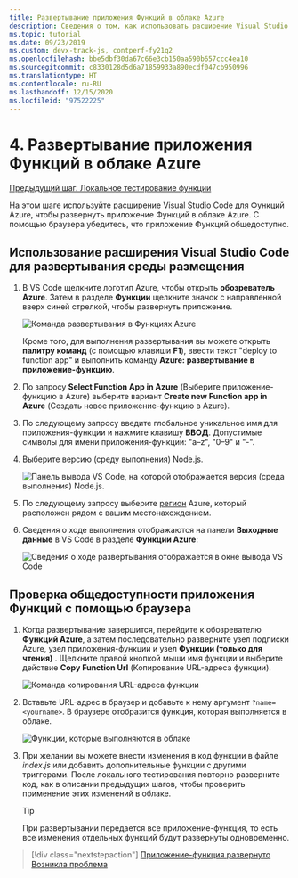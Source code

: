 ```yaml
---
title: Развертывание приложения Функций в облаке Azure
description: Сведения о том, как использовать расширение Visual Studio Code для Функций Azure, чтобы развернуть приложение Функций в облаке Azure. С помощью браузера убедитесь, что приложение Функций общедоступно.
ms.topic: tutorial
ms.date: 09/23/2019
ms.custom: devx-track-js, contperf-fy21q2
ms.openlocfilehash: bbe5dbf30da67c66e3cb150aa590b657ccc4ea10
ms.sourcegitcommit: c8330128d5d6a71859933a890ecdf047cb950996
ms.translationtype: HT
ms.contentlocale: ru-RU
ms.lasthandoff: 12/15/2020
ms.locfileid: "97522225"
---
```

# <a name="4-deploy-the-functions-app-to-azure-cloud"></a>4. Развертывание приложения Функций в облаке Azure

[Предыдущий шаг. Локальное тестирование функции](tutorial-vscode-serverless-node-test-local.md)

На этом шаге используйте расширение Visual Studio Code для Функций Azure, чтобы развернуть приложение Функций в облаке Azure. С помощью браузера убедитесь, что приложение Функций общедоступно. 

## <a name="use-visual-studio-code-extension-to-deploy-to-hosting-environment"></a>Использование расширения Visual Studio Code для развертывания среды размещения

1. В VS Code щелкните логотип Azure, чтобы открыть **обозреватель Azure**. Затем в разделе **Функции** щелкните значок с направленной вверх синей стрелкой, чтобы развернуть приложение.

    ![Команда развертывания в Функциях Azure](../media/functions-extension/deploy-app.png)

    Кроме того, для выполнения развертывания вы можете открыть **палитру команд** (с помощью клавиши **F1**), ввести текст "deploy to function app" и выполнить команду **Azure: развертывание в приложение-функцию**.

1. По запросу **Select Function App in Azure** (Выберите приложение-функцию в Azure) выберите вариант **Create new Function app in Azure** (Создать новое приложение-функцию в Azure).

1. По следующему запросу введите глобальное уникальное имя для приложения-функции и нажмите клавишу **ВВОД**. Допустимые символы для имени приложения-функции: "a–z", "0–9" и "-".

1. Выберите версию (среду выполнения) Node.js.

    ![Панель вывода VS Code, на которой отображается версия (среда выполнения) Node.js.](../media/functions-extension/nodejs-runtime-version.png)

1. По следующему запросу выберите [регион](https://azure.microsoft.com/regions/) Azure, который расположен рядом с вашим местонахождением.

1. Сведения о ходе выполнения отображаются на панели **Выходные данные** в VS Code в разделе **Функции Azure**:

    ![Сведения о ходе развертывания отображается в окне вывода VS Code](../media/functions-extension/deploy-progress.png)

## <a name="verify-functions-app-is-publicly-available-with-browser"></a>Проверка общедоступности приложения Функций с помощью браузера

1. Когда развертывание завершится, перейдите к обозревателю **Функций Azure**, а затем последовательно разверните узел подписки Azure, узел приложения-функции и узел **Функции (только для чтения)** . Щелкните правой кнопкой мыши имя функции и выберите действие **Copy Function Url** (Копирование URL-адреса функции).

    ![Команда копирования URL-адреса функции](../media/functions-extension/copy-function-url-command.png)

1. Вставьте URL-адрес в браузер и добавьте к нему аргумент `?name=<yourname>`. В браузере отобразится функция, которая выполняется в облаке.

    ![Функции, которые выполняются в облаке](../media/functions-extension/remote-test-browser.png)

1. При желании вы можете внести изменения в код функции в файле *index.js* или добавить дополнительные функции с другими триггерами. После локального тестирования повторно разверните код, как в описании предыдущих шагов, чтобы проверить применение этих изменений в облаке.

    > [!TIP]
    > При развертывании передается все приложение-функция, то есть все изменения отдельных функций будут развернуты одновременно.

> [!div class="nextstepaction"]
> [Приложение-функция развернуто](tutorial-vscode-serverless-node-remove-resource.md) [Возникла проблема](https://www.research.net/r/PWZWZ52?tutorial=node-deployment-azurefunctions&step=deploy-app)
